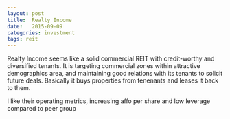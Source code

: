 ```yaml
---
layout: post
title:  Realty Income
date:   2015-09-09
categories: investment
tags: reit
---
```


Realty Income seems like a solid commercial REIT with credit-worthy and diversified tenants. It is targeting commercial zones within attractive demographics area, and maintaining good relations with its tenants to solicit future deals. Basically it buys properties from tenenants and leases it back to them. 

I like their operating metrics, increasing affo per share and low leverage compared to peer group
 

